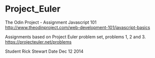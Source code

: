 Project_Euler
=============

The Odin Project - Assignment Javascript 101
http://www.theodinproject.com/web-development-101/javascript-basics

Assignments based on Project Euler problem set, 
problems 1, 2 and 3.
https://projecteuler.net/problems

Student Rick Stewart  Date Dec 12 2014
